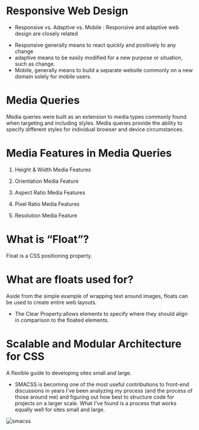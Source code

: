# Responsive Web Design

- Responsive vs. Adaptive vs. Mobile :
Responsive and adaptive web design are closely related
* Responsive generally means to react quickly and positively to any change
* adaptive means to be easily modified for a new purpose or situation, such as change. 
* Mobile, generally means to build a separate website commonly on a new domain solely for mobile users. 


# Media Queries
Media queries were built as an extension to media types commonly found when targeting and including styles. Media queries provide the ability to specify different styles for individual browser and device circumstances.

# Media Features in Media Queries
1. Height & Width Media Features

1. Orientation Media Feature

1. Aspect Ratio Media Features

1. Pixel Ratio Media Features

1. Resolution Media Feature

# What is “Float”?
Float is a CSS positioning property. 

# What are floats used for?
Aside from the simple example of wrapping text around images, floats can be used to create entire web layouts.

* The Clear Property:allows elements to specify where they should align in comparison to the floated elements.

# Scalable and Modular Architecture for CSS
A flexible guide to developing sites small and large.


* SMACSS 
is becoming one of the most useful contributions to front-end discussions in years
I’ve been analyzing my process (and the process of those around me) and figuring out how best to structure code for projects on a larger scale. What I've found is a process that works equally well for sites small and large.

![smacss](https://encrypted-tbn0.gstatic.com/images?q=tbn:ANd9GcQcOfcRaJl_VEhq9x9JFayqQq6lGQFsD6fv0Q&usqp=CAU)
